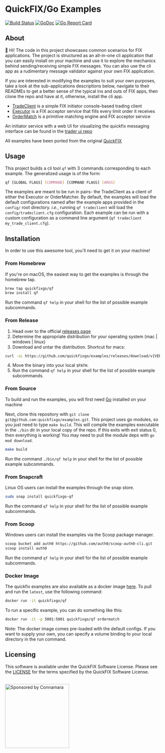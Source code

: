 # QuickFIX/Go Examples

[![Build Status](https://github.com/quickfixgo/examples/workflows/CI/badge.svg)](https://github.com/quickfixgo/examples/actions) [![GoDoc](https://godoc.org/github.com/quickfixgo/examples?status.png)](https://godoc.org/github.com/quickfixgo/examples) [![Go Report Card](https://goreportcard.com/badge/github.com/quickfixgo/examples)](https://goreportcard.com/report/github.com/quickfixgo/examples)

## About
:wave: Hi! The code in this project showcases common scenarios for FIX applications. The project is structured as an all-in-one cli application that you can easily install on your machine and use it to explore the mechanics behind sending/receiving simple FIX messages. You can also use the cli app as a rudimentary message validator against your own FIX application.

If you are interested in modifying the examples to suit your own purposes, take a look at the sub-applications descriptions below, navigate to their READMEs to get a better sense of the typical ins and outs of FIX apps, then clone the repo and have at it, otherwise, install the cli app.

* [TradeClient](cmd/tradeclient/README.md) is a simple FIX initiator console-based trading client
* [Executor](cmd/executor/README.md) is a FIX acceptor service that fills every limit order it receives
* [OrderMatch](cmd/ordermatch/README.md) is a primitive matching engine and FIX acceptor service

An initiator service with a web UI for visualizing the quickfix messaging interface can be found in the [trader ui repo](https://github.com/quickfixgo/traderui)

All examples have been ported from the original [QuickFIX](http://quickfixengine.org)


## Usage
This project builds a cli tool `qf` with 3 commands corresponding to each example.
The generalized usage is of the form:
```sh
qf [GLOBAL FLAGS] [COMMAND] [COMMAND FLAGS] [ARGS]
```

The examples are meant to be run in pairs- the TradeClient as a client of either the Executor or OrderMatcher. By default, the examples will load the default configurations named after the example apps provided in the `config/` root directory.  <i>i.e.</i>, running `qf tradeclient` will load the `config/tradeclient.cfg` configuration.  Each example can be run with a custom configuration as a command line argument (`qf tradeclient my_trade_client.cfg`).


## Installation
In order to use this awesome tool, you'll need to get it on your machine!

### From Homebrew
If you're on macOS, the easiest way to get the examples is through the homebrew tap.
```sh
brew tap quickfixgo/qf
brew install qf
```
Run the command `qf help` in your shell for the list of possible example subcommands.

### From Release
1. Head over to the official [releases page](https://github.com/quickfixgo/examples/releases)
2. Determine the appropriate distribution for your operating system (mac | windows | linux)
3. Download and untar the distribution. Shortcut for macs:
```sh
curl -sL https://github.com/quickfixgo/examples/releases/download/v{VERSION}/qf_{VERSION}_Darwin_x86_64.tar.gz | tar zx
```
4. Move the binary into your local `$PATH`.
5. Run the command `qf help` in your shell for the list of possible example subcommands.

### From Source
To build and run the examples, you will first need [Go](https://www.golang.org) installed on your machine

Next, clone this repository with `git clone git@github.com:quickfixgo/examples.git`. This project uses go modules, so you just need to type `make build`. This will compile the examples executable in the `./bin` dir in your local copy of the repo. If this exits with exit status 0, then everything is working! You may need to pull the module deps with `go mod download`.
```sh
make build
```
Run the command `./bin/qf help` in your shell for the list of possible example subcommands.

### From Snapcraft
Linux OS users can install the examples through the snap store.
```sh
sudo snap install quickfixgo-qf
```
Run the command `qf help` in your shell for the list of possible example subcommands.

### From Scoop
Windows users can install the examples via the Scoop package manager.
```sh
scoop bucket add auth0 https://github.com/auth0/scoop-auth0-cli.git
scoop install auth0
```
Run the command `qf help` in your shell for the list of possible example subcommands.

### Docker Image
The quickfix examples are also available as a docker image [here](https://hub.docker.com/r/quickfixgo/qf). To pull and run the `latest`, use the following command:
```sh
docker run -it quickfixgo/qf
```
To run a specific example, you can do something like this:
```sh
docker run -it -p 5001:5001 quickfixgo/qf ordermatch
```
Note: The docker image comes pre-loaded with the default configs. If you want to supply your own, you can specify a volume binding to your local directory in the run command.

## Licensing
This software is available under the QuickFIX Software License. Please see the [LICENSE](LICENSE) for the terms specified by the QuickFIX Software License.

<br>
<img width="208" alt="Sponsored by Connamara" src="https://user-images.githubusercontent.com/3065126/282546730-16220337-4960-48ae-8c2f-760fbaedb135.png">
